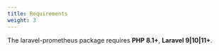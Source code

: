 ```yaml
---
title: Requirements
weight: 3
---
```


The laravel-prometheus package requires **PHP 8.1+**,  **Laravel 9|10|11+**.
